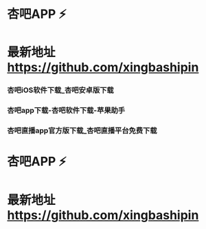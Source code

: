 # 杏吧APP ⚡
# 最新地址 https://github.com/xingbashipin

### 杏吧iOS软件下载_杏吧安卓版下载
### 杏吧app下载-杏吧软件下载-苹果助手
### 杏吧直播app官方版下载_杏吧直播平台免费下载

# 杏吧APP ⚡
# 最新地址 https://github.com/xingbashipin
